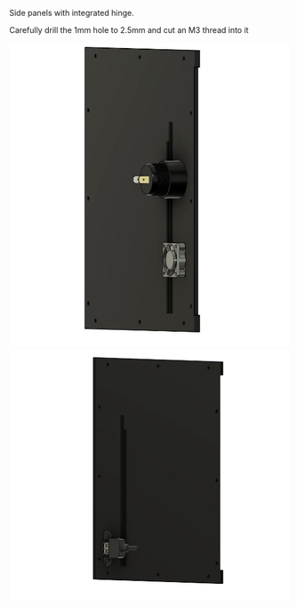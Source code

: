 Side panels with integrated hinge.

Carefully drill the 1mm hole to 2.5mm and cut an M3 thread into it

![Image 1](Images/Panel_left_4.jpg)
![Image 2](Images/Panel_right_2.jpg)